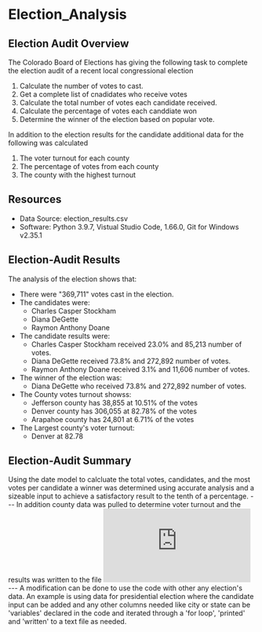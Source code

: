 # Election_Analysis
 
## Election Audit Overview
The Colorado Board of Elections has giving the following task to complete the election audit of a recent local congressional election

 1. Calculate the number of votes to cast.
 2. Get a complete list of cnadidates who receive votes
 3. Calculate the total number of votes each candidate received.
 4. Calculate the percentage of votes each canddiate won
 5. Determine the winner of the election based on popular vote.

In addition to the election results for the candidate additional data for the following was calculated

 1. The voter turnout for each county
 2. The percentage of votes from each county
 3. The county with the highest turnout

## Resources
 - Data Source: election_results.csv
 - Software: Python 3.9.7, Vistual Studio Code, 1.66.0, Git for Windows
   v2.35.1
 
## Election-Audit Results
The analysis of the election shows that:
- There were "369,711" votes cast in the election.
- The candidates were:
    - Charles Casper Stockham
    - Diana DeGette
    - Raymon Anthony Doane
- The candidate results were:
    - Charles Casper Stockham received 23.0% and 85,213 number of votes.
    - Diana DeGette received 73.8% and 272,892 number of votes.
    - Raymon Anthony Doane received 3.1% and 11,606 number of votes.
- The winner of the election was:
    - Diana DeGette who received 73.8% and 272,892 number of votes.
- The County votes turnout showss:
    - Jefferson county has 38,855 at 10.51% of the votes
    - Denver county has 306,055 at 82.78% of the votes
    - Arapahoe county has 24,801 at 6.71% of the votes
- The Largest county's voter turnout:
    - Denver at 82.78
## Election-Audit Summary
Using the date model to calcluate the total votes, candidates, and the most votes per candidate a winner was determined using accurate analysis and a sizeable input to achieve a satisfactory result to the tenth of a percentage.
--- In addition county data was pulled to determine voter turnout and the results was written to the file ![Election Analysis](https://github.com/jobloom79/Election_Analysis/election_analysis.htm)
--- A modification can be done to use the code with other any election's data. An example is using data for presidential election where the candidate input can be added and any other columns needed like city or state can be 'variables' declared in the code and iterated through a 'for loop', 'printed' and 'written' to a text file as needed.

